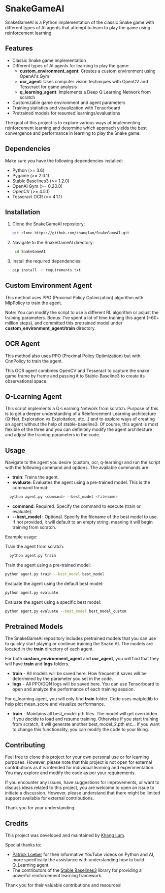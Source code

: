 # SnakeGameAI

SnakeGameAI is a Python implementation of the classic Snake game with different types of AI agents that attempt to learn to play the game using reinforcement learning.

## Features

- Classic Snake game implementation
- Different types of AI agents for learning to play the game:
  - **custom_environment_agent**: Creates a custom environment using OpenAI's Gym
  - **ocr_agent**: Uses computer vision techniques with OpenCV and Tesseract for game analysis
  - **q_learning_agent**: Implements a Deep Q Learning Network from scratch
- Customizable game environment and agent parameters
- Training statistics and visualization with Tensorboard
- Pretrained models for resumed learnings/evaluations

The goal of this project is to explore various ways of implementing reinforcement learning and determine which approach yields the best convergence and performance in learning to play the Snake game.

## Dependencies

Make sure you have the following dependencies installed:

- Python (>= 3.6)
- Pygame (>= 2.0.1)
- Stable Baselines3 (>= 1.2.0)
- OpenAI Gym (>= 0.20.0)
- OpenCV (>= 4.5.1)
- Tesseract OCR (>= 4.1.1)

## Installation

1. Clone the SnakeGameAI repository:
   ```bash
   git clone https://github.com/khanglam/SnakeGameAI.git
   ```
2. Navigate to the SnakeGameAI directory:
   ```bash
    cd SnakeGameAI
   ```
3. Install the required dependencies:
   ```bash
   pip install -r requirements.txt
   ```

## Custom Environment Agent

This method uses PPO (Proximal Policy Optimization) algorithm with MlpPolicy to train the agent.

Note: You can modify the script to use a different RL algorithm or adjust the training parameters.
Bonus: I've spent a lot of time training this agent (~60+ million steps), and committed this pretrained model under **custom_environment_agent/train** directory.

## OCR Agent

This method also uses PPO (Proximal Policy Optimization) but with CnnPolicy to train the agent.

This OCR agent combines OpenCV and Tesseract to capture the snake game frame by frame and passing it to Stable-Baseline3 to create its observational space.

## Q-Learning Agent

This script implements a Q-Learning Network from scratch. Purpose of this is to get a deeper understanding of a Reinforcement Learning architecture (Q-Net, Exploration vs Exploitation, etc...) and to explore ways of creating an agent without the help of stable-baseline3. Of course, this agent is most flexible of the three and you can definitely modify the agent architecture and adjust the training parameters in the code.

## Usage

Navigate to the agent you desire (custom, ocr, q-learning) and run the script with the following command and options. The available commands are:

- **train**: Trains the agent.
- **evaluate**: Evaluates the agent using a pre-trained model.
  This is the command format:

```bash
  python agent.py <command> --best_model <filename>
```

- **command**: Required. Specify the command to execute (train or evaluate).
- **--best_model** <filename>: Optional. Specify the filename of the best model to use. If not provided, it will default to an empty string, meaning it will begin training from scratch.

Example usage:

Train the agent from scratch:

```bash
  python agent.py train
```

Train the agent using a pre-trained model:

```bash
python agent.py train --best_model best_model
```

Evaluate the agent using the default best model:

```bash
python agent.py evaluate
```

Evaluate the agent using a specific best model:

```bash
python agent.py evaluate --best_model best_model_custom
```

## Pretrained Models

The SnakeGameAI repository includes pretrained models that you can use to quickly start playing or continue training the Snake AI. The models are located in the **train** directory of each agent.

For both **custom_environment_agent** and **ocr_agent**, you will find that they will have **train** and **logs** folders.

- **train** - All models will be saved here. How frequent it saves will be determined by the parameter you set in the code.
- **logs** - All PPO/DQN logs will be saved here. You can use Tensorboard to open and analyze the performance of each training session.

For q_learning agent, you will only find **train** folder. Code uses matplotlib to help plot mean_score and visualize performance.

- **train** - Maintains all best_model.pth files. The model will get overridden if you decide to load and resume training. Otherwise if you start training from scratch, it will generate another best_model_2.pth etc... If you want to change this functionality, you can modify the code to your liking.

## Contributing

Feel free to clone this project for your own personal use or for learning purposes. However, please note that this project is not open for external contributions as it is intended for individual learning and experimentation. You may explore and modify the code as per your requirements.

If you encounter any issues, have suggestions for improvements, or want to discuss ideas related to this project, you are welcome to open an issue to initiate a discussion. However, please understand that there might be limited support available for external contributions.

Thank you for your understanding.

## Credits

This project was developed and maintained by [Khang Lam](https://github.com/khanglam/).

Special thanks to:

- [Patrick Loeber](https://www.youtube.com/@patloeber) for their informative YouTube videos on Python and AI, more specifically the assistance with understanding how to build Q_Learning agent.
- The contributors of the [Stable Baselines3](https://github.com/DLR-RM/stable-baselines3) library for providing a powerful reinforcement learning framework.

Thank you for their valuable contributions and resources!
